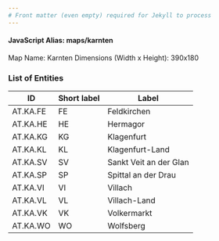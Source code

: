 ```yaml
---
# Front matter (even empty) required for Jekyll to process
---
```


#### JavaScript Alias: maps/karnten

Map Name: Karnten
Dimensions (Width x Height): 390x180





### List of Entities

ID | Short label | Label
---|---|---|
AT.KA.FE|FE|Feldkirchen
AT.KA.HE|HE|Hermagor
AT.KA.KG|KG|Klagenfurt
AT.KA.KL|KL|Klagenfurt-Land
AT.KA.SV|SV|Sankt Veit an der Glan
AT.KA.SP|SP|Spittal an der Drau
AT.KA.VI|VI|Villach
AT.KA.VL|VL|Villach-Land
AT.KA.VK|VK|Volkermarkt
AT.KA.WO|WO|Wolfsberg

